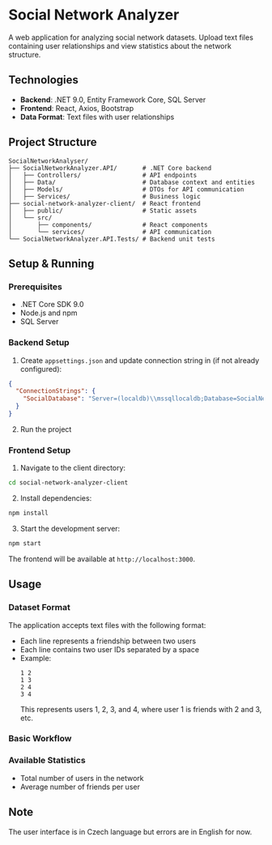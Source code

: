 # Social Network Analyzer

A web application for analyzing social network datasets. Upload text files containing user relationships and view statistics about the network structure.

## Technologies

- **Backend**: .NET 9.0, Entity Framework Core, SQL Server
- **Frontend**: React, Axios, Bootstrap
- **Data Format**: Text files with user relationships

## Project Structure

```
SocialNetworkAnalyser/
├── SocialNetworkAnalyzer.API/       # .NET Core backend
│   ├── Controllers/                 # API endpoints
│   ├── Data/                        # Database context and entities
│   ├── Models/                      # DTOs for API communication
│   ├── Services/                    # Business logic
├── social-network-analyzer-client/  # React frontend
│   ├── public/                      # Static assets
│   └── src/
│       ├── components/              # React components
│       └── services/                # API communication
└── SocialNetworkAnalyzer.API.Tests/ # Backend unit tests
```

## Setup & Running

### Prerequisites

- .NET Core SDK 9.0
- Node.js and npm
- SQL Server

### Backend Setup

1. Create `appsettings.json` and update connection string in (if not already configured):

```json
{
  "ConnectionStrings": {
    "SocialDatabase": "Server=(localdb)\\mssqllocaldb;Database=SocialNetworkAnalyzer;Trusted_Connection=True;"
  }
}
```

2. Run the project

### Frontend Setup

1. Navigate to the client directory:

```bash
cd social-network-analyzer-client
```

2. Install dependencies:

```bash
npm install
```

3. Start the development server:

```bash
npm start
```

The frontend will be available at `http://localhost:3000`.

## Usage

### Dataset Format

The application accepts text files with the following format:
- Each line represents a friendship between two users
- Each line contains two user IDs separated by a space
- Example:
  ```
  1 2
  1 3
  2 4
  3 4
  ```
  This represents users 1, 2, 3, and 4, where user 1 is friends with 2 and 3, etc.

### Basic Workflow

### Available Statistics

- Total number of users in the network
- Average number of friends per user

## Note

The user interface is in Czech language but errors are in English for now.
